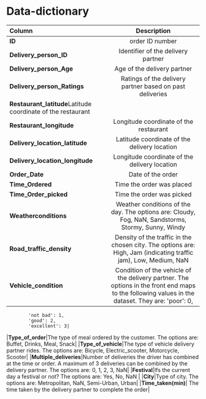 # Data-dictionary

|Column|Description |
| :------------ |:---------------:|
|**ID**|order ID number| 
|**Delivery_person_ID**|Identifier of the delivery partner|
|**Delivery_person_Age**|Age of the delivery partner|
|**Delivery_person_Ratings**|Ratings of the delivery partner based on past deliveries|
|**Restaurant_latitude**Latitude coordinate of the restaurant|
|**Restaurant_longitude**|Longitude coordinate of the restaurant|
|**Delivery_location_latitude**|Latitude coordinate of the delivery location|
|**Delivery_location_longitude**|Longitude coordinate of the delivery location|
|**Order_Date**|Date of the order|
|**Time_Ordered**|Time the order was placed|
|**Time_Order_picked**|Time the order was picked|
|**Weatherconditions**|Weather conditions of the day. The options are: Cloudy, Fog, NaN, Sandstorms, Stormy, Sunny, Windy|
|**Road_traffic_density**|Density of the traffic in the chosen city. The options are: High, Jam (indicating traffic jam), Low, Medium, NaN|
|**Vehicle_condition**|Condition of the vehicle of the delivery partner. The options in the front end maps to the following values in the dataset. They are: 'poor': 0,
            'not bad': 1,
            'good': 2,
            'excellent': 3|
|**Type_of_order**|The type of meal ordered by the customer. The options are: Buffet, Drinks, Meal, Snack|
|**Type_of_vehicle**|The type of vehicle delivery partner rides. The options are: Bicycle, Electric_scooter, Motorcycle, Scooter|
|**Multiple_deliveries**|Number of deliveries the driver has combined at the time or order. A maximum of 3 deliveries can be combined by the delivery partner. The options are: 0, 1, 2, 3, NaN|
|**Festival**|Ifs the current day a festival or not? The options are: Yes, No, NaN |
|**City**|Type of city. The options are: Metropolitan, NaN, Semi-Urban, Urban|
|**Time_taken(min)**| The time taken by the delivery partner to complete the order|
